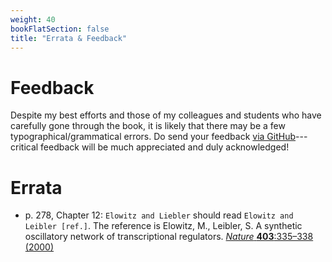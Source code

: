 ```yaml
---
weight: 40
bookFlatSection: false
title: "Errata & Feedback"
---
```


# Feedback

Despite my best efforts and those of my colleagues and students who have carefully gone through the book, it is likely that there may be a few typographical/grammatical errors. Do send your feedback [via GitHub](https://github.com/RamanLab/SysBioBook/issues)---critical feedback will be much appreciated and duly acknowledged!


# Errata

* p. 278, Chapter 12: `Elowitz and Liebler` should read `Elowitz and Leibler [ref.]`. The reference is Elowitz, M., Leibler, S. A synthetic oscillatory network of transcriptional regulators. [_Nature_ **403**:335–338 (2000)](https://doi.org/10.1038/35002125)
